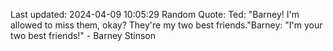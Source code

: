 Last updated: 2024-04-09 10:05:29
Random Quote: Ted: "Barney! I'm allowed to miss them, okay? They're my two best friends."Barney: "I'm your two best friends!" - Barney Stinson